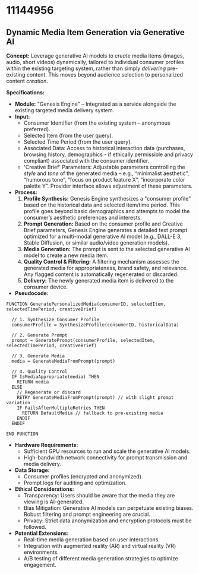 # 11144956

## Dynamic Media Item Generation via Generative AI

**Concept:** Leverage generative AI models to *create* media items (images, audio, short videos) dynamically, tailored to individual consumer profiles within the existing targeting system, rather than simply *delivering* pre-existing content. This moves beyond audience selection to personalized content *creation*.

**Specifications:**

*   **Module:** "Genesis Engine" – Integrated as a service alongside the existing targeted media delivery system.
*   **Input:**
    *   Consumer Identifier (from the existing system – anonymous preferred).
    *   Selected Item (from the user query).
    *   Selected Time Period (from the user query).
    *   Associated Data:  Access to historical interaction data (purchases, browsing history, demographics - if ethically permissible and privacy compliant) associated with the consumer identifier.
    *   'Creative Brief' Parameters: Adjustable parameters controlling the *style* and *tone* of the generated media – e.g., “minimalist aesthetic”, “humorous tone”, “focus on product feature X”, “incorporate color palette Y”. Provider interface allows adjustment of these parameters.
*   **Process:**
    1.  **Profile Synthesis:** Genesis Engine synthesizes a "consumer profile" based on the historical data and selected item/time period.  This profile goes beyond basic demographics and attempts to model the consumer’s aesthetic preferences and interests.
    2.  **Prompt Generation:** Based on the consumer profile and Creative Brief parameters, Genesis Engine generates a detailed text prompt optimized for a multi-modal generative AI model (e.g., DALL-E 3, Stable Diffusion, or similar audio/video generation models).
    3.  **Media Generation:** The prompt is sent to the selected generative AI model to create a new media item.
    4.  **Quality Control & Filtering:** A filtering mechanism assesses the generated media for appropriateness, brand safety, and relevance. Any flagged content is automatically regenerated or discarded.
    5.  **Delivery:** The newly generated media item is delivered to the consumer device.
*   **Pseudocode:**

```
FUNCTION GeneratePersonalizedMedia(consumerID, selectedItem, selectedTimePeriod, creativeBrief)

  // 1. Synthesize Consumer Profile
  consumerProfile = SynthesizeProfile(consumerID, historicalData)

  // 2. Generate Prompt
  prompt = GeneratePrompt(consumerProfile, selectedItem, selectedTimePeriod, creativeBrief)

  // 3. Generate Media
  media = GenerateMediaFromPrompt(prompt)

  // 4. Quality Control
  IF IsMediaAppropriate(media) THEN
    RETURN media
  ELSE
    // Regenerate or discard
    RETRY GenerateMediaFromPrompt(prompt) // with slight prompt variation
    IF FailsAfterMultipleRetries THEN
      RETURN DefaultMedia // fallback to pre-existing media
    ENDIF
  ENDIF

END FUNCTION
```

*   **Hardware Requirements:**
    *   Sufficient GPU resources to run and scale the generative AI models.
    *   High-bandwidth network connectivity for prompt transmission and media delivery.
*   **Data Storage:**
    *   Consumer profiles (encrypted and anonymized).
    *   Prompt logs for auditing and optimization.
*   **Ethical Considerations:**
    *   Transparency:  Users should be aware that the media they are viewing is AI-generated.
    *   Bias Mitigation:  Generative AI models can perpetuate existing biases.  Robust filtering and prompt engineering are crucial.
    *   Privacy:  Strict data anonymization and encryption protocols must be followed.
*   **Potential Extensions:**
    *   Real-time media generation based on user interactions.
    *   Integration with augmented reality (AR) and virtual reality (VR) environments.
    *   A/B testing of different media generation strategies to optimize engagement.